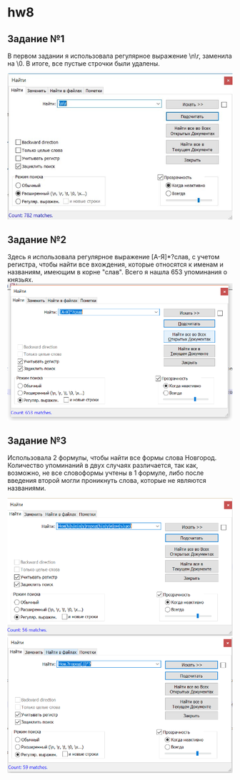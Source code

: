 # hw8

## Задание №1
В первом задании я использовала регулярное выражение \n\r, заменила на \0. В итоге, все пустые строчки были удалены. 

![](https://github.com/scryps/hw8/blob/master/1.PNG)

## Задание №2
Здесь я использовала регулярное выражение [А-Я]*?слав, с учетом регистра, чтобы найти все вхождения, которые относятся к именам и названиям, имеющим в корне "слав". Всего я нашла 653 упоминания о князьях.  
![](https://github.com/scryps/hw8/blob/master/2.PNG)


## Задание №3
Использовала 2 формулы, чтобы найти все формы слова Новгород. Количество упоминаний в двух случаях различается, так как, возможно, не все словоформы учтены в 1 формуле, либо после введения второй могли проникнуть слова, которые не являются названиями. 

![](https://github.com/scryps/hw8/blob/master/3.PNG)
![](https://github.com/scryps/hw8/blob/master/4.PNG)
